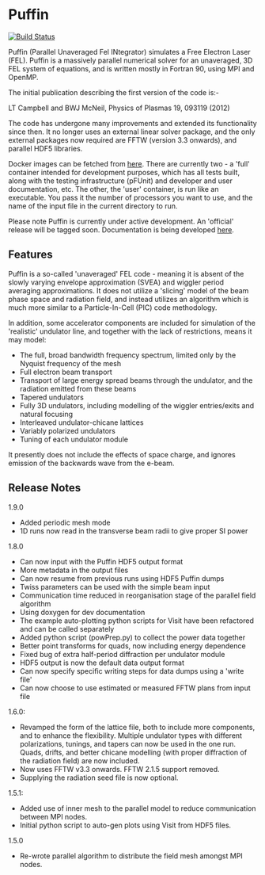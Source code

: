 # Puffin

[![Build Status](https://travis-ci.com/mightylorenzo/Puffin.svg?branch=dev)](https://travis-ci.com/mightylorenzo/Puffin)

Puffin (Parallel Unaveraged Fel INtegrator) simulates a Free Electron
Laser (FEL). Puffin is a massively parallel numerical solver for an
unaveraged, 3D FEL system of equations, and is written mostly in
Fortran 90, using MPI and OpenMP.

The initial publication describing the first version of the code is:-

LT Campbell and BWJ McNeil, Physics of Plasmas 19, 093119 (2012)

The code has undergone many improvements and extended its functionality
since then. It no longer uses an external linear solver package, and the
only external packages now required are FFTW (version 3.3 onwards), and
parallel HDF5 libraries. 

Docker images can be fetched from [here](https://hub.docker.com/u/mightylorenzo/).
There are currently two - a 'full' container intended for development purposes, 
which has all tests built, along with the testing infrastructure (pFUnit) and
developer and user documentation, etc. The other, the 'user' container, is
run like an executable. You pass it the number of processors you want to use,
and the name of the input file in the current directory to run.

Please note Puffin is currently under active development. An 'official'
release will be tagged soon. Documentation is being developed 
[here](https://ukfels.github.io/puffinDocs/).

## Features

Puffin is a so-called 'unaveraged' FEL code - meaning it is absent of the
slowly varying envelope approximation (SVEA) and wiggler period averaging
approximations. It does not utilize a 'slicing' model of the beam phase space
and radiation field, and instead utilizes an algorithm which is much more
similar to a Particle-In-Cell (PIC) code methodology.

In addition, some accelerator components are included for simulation of the
'realistic' undulator line, and together with the lack of restrictions,
means it may model:
  - The full, broad bandwidth frequency spectrum, limited only by the Nyquist frequency of the mesh
  - Full electron beam transport
  - Transport of large energy spread beams through the undulator, and the radiation emitted from these beams
  - Tapered undulators
  - Fully 3D undulators, including modelling of the wiggler entries/exits and natural focusing
  - Interleaved undulator-chicane lattices
  - Variably polarized undulators
  - Tuning of each undulator module

It presently does not include the effects of space charge, and ignores emission
of the backwards wave from the e-beam.


## Release Notes

1.9.0
  - Added periodic mesh mode
  - 1D runs now read in the transverse beam radii to give proper SI power

1.8.0
  - Can now input with the Puffin HDF5 output format
  - More metadata in the output files
  - Can now resume from previous runs using HDF5 Puffin dumps
  - Twiss parameters can be used with the simple beam input
  - Communication time reduced in reorganisation stage of the parallel field algorithm
  - Using doxygen for dev documentation
  - The example auto-plotting python scripts for Visit have been refactored and can be called separately
  - Added python script (powPrep.py) to collect the power data together
  - Better point transforms for quads, now including energy dependence
  - Fixed bug of extra half-period diffraction per undulator module
  - HDF5 output is now the default data output format
  - Can now specify specific writing steps for data dumps using a 'write file'
  - Can now choose to use estimated or measured FFTW plans from input file

1.6.0:
  - Revamped the form of the lattice file, both to include more components, and to
    enhance the flexibility. Multiple undulator types with different polarizations,
    tunings, and tapers can now be used in the one run. Quads, drifts, and better
    chicane modelling (with proper diffraction of the radiation field) are now
    included.
  - Now uses FFTW v3.3 onwards. FFTW 2.1.5 support removed.
  - Supplying the radiation seed file is now optional.

1.5.1:
  - Added use of inner mesh to the parallel model to reduce communication between MPI nodes.
  - Initial python script to auto-gen plots using Visit from HDF5 files.

1.5.0
  - Re-wrote parallel algorithm to distribute the field mesh amongst MPI nodes.
